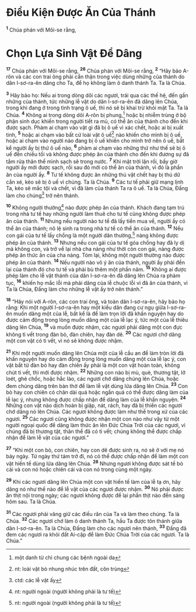 # Ðiều Kiện Ðược Ăn Của Thánh

<sup><b>1</b></sup> Chúa phán với Môi-se rằng,

# Chọn Lựa Sinh Vật Ðể Dâng

<sup><b>17</b></sup> Chúa phán với Môi-se rằng, <sup><b>26</b></sup> Chúa phán với Môi-se rằng, <sup><b>2</b></sup> “Hãy bảo A-rôn và các con trai ông phải cẩn thận trong việc dùng những của thánh do dân I-sơ-ra-ên dâng cho Ta, để họ không làm ô danh thánh Ta. Ta là Chúa.

<sup><b>3</b></sup> Hãy bảo họ: Nếu ai trong dòng dõi các ngươi, trải qua các thế hệ, đến gần những của thánh, tức những lễ vật do dân I-sơ-ra-ên đã dâng lên Chúa, trong khi đang ở trong tình trạng ô uế, thì nó sẽ bị khai trừ khỏi mặt Ta. Ta là Chúa. <sup><b>4</b></sup> Không ai trong dòng dõi A-rôn bị phung,[^1-0d077e76-f4fe-4cb4-a21e-9d75ad11739f] hoặc bị nhiễm trùng ở bộ phận sinh dục khiến trong người tiết ra mủ, có thể ăn của thánh cho đến khi được sạch. Phàm ai chạm vào vật gì đã bị ô uế vì xác chết, hoặc ai bị xuất tinh, <sup><b>5</b></sup> hoặc ai chạm vào bất cứ loài vật ô uế[^2-0d077e76-f4fe-4cb4-a21e-9d75ad11739f] nào khiến cho mình bị ô uế, hoặc ai chạm vào người nào đang bị ô uế khiến cho mình trở nên ô uế, bất kể người ấy bị thứ ô uế nào, <sup><b>6</b></sup> phàm ai chạm vào những thứ như thế sẽ bị ô uế đến chiều tối và không được phép ăn của thánh cho đến khi đương sự đã tắm rửa thân thể mình sạch sẽ trong nước. <sup><b>7</b></sup> Khi mặt trời lặn rồi, bấy giờ người ấy mới được sạch, rồi sau đó mới có thể ăn của thánh, vì đó là phần ăn của người ấy. <sup><b>8</b></sup> Tư tế không được ăn những thú vật chết hay bị thú dữ cắn xé, kẻo sẽ bị ô uế vì chúng. Ta là Chúa. <sup><b>9</b></sup> Các tư tế phải giữ mạng lịnh Ta, kẻo sẽ mắc tội và chết, vì đã làm của thánh Ta ra ô uế. Ta là Chúa, Ðấng làm cho chúng[^3-0d077e76-f4fe-4cb4-a21e-9d75ad11739f] trở nên thánh.

<sup><b>10</b></sup> Không người thường[^4-0d077e76-f4fe-4cb4-a21e-9d75ad11739f] nào được phép ăn của thánh. Khách đang tạm trú trong nhà tư tế hay những người làm thuê cho tư tế cũng không được phép ăn của thánh. <sup><b>11</b></sup> Nhưng nếu người nào tư tế đã lấy tiền mua về, người ấy có thể ăn của thánh; nô lệ sinh ra trong nhà tư tế có thể ăn của thánh. <sup><b>12</b></sup> Nếu con gái của tư tế lấy chồng là một người dân thường,[^5-0d077e76-f4fe-4cb4-a21e-9d75ad11739f] nàng không được phép ăn của thánh. <sup><b>13</b></sup> Nhưng nếu con gái của tư tế góa chồng hay đã ly dị mà không con, và trở về lại nhà cha nàng như thời còn con gái, nàng được phép ăn thức ăn của cha nàng. Tóm lại, không một người thường nào được phép ăn của thánh. <sup><b>14</b></sup> Nếu người nào vô ý ăn của thánh, người ấy phải đền lại của thánh đó cho tư tế và phải bù thêm một phần năm. <sup><b>15</b></sup> Không ai được phép làm cho lễ vật thánh của dân I-sơ-ra-ên đã dâng lên Chúa ra phàm tục, <sup><b>16</b></sup> khiến họ mắc lỗi mà phải dâng của lễ chuộc lỗi vì đã ăn của thánh, vì Ta là Chúa, Ðấng làm cho những lễ vật ấy trở nên thánh.”

<sup><b>18</b></sup> “Hãy nói với A-rôn, các con trai ông, và toàn dân I-sơ-ra-ên, hãy bảo họ rằng: Khi một người I-sơ-ra-ên hay một kiều dân đang cư ngụ giữa I-sơ-ra-ên muốn dâng một của lễ, bất kể là để làm trọn lời đã khấn nguyện hay do được cảm động trong lòng muốn dâng một của lễ lạc ý, tức một của lễ thiêu dâng lên Chúa, <sup><b>19</b></sup> và muốn được nhậm, các ngươi phải dâng một con đực không tì vết trong đàn bò, đàn chiên, hay đàn dê. <sup><b>20</b></sup> Các ngươi chớ dâng một con vật có tì vết, vì nó sẽ không được nhậm.

<sup><b>21</b></sup> Khi một người muốn dâng lên Chúa một của lễ cầu an để làm tròn lời đã khấn nguyện hay do cảm động trong lòng muốn dâng một của lễ lạc ý, con vật bắt từ đàn bò hay đàn chiên ấy phải là một con vật hoàn toàn, không chút tì vết, thì mới được nhậm. <sup><b>22</b></sup> Những con nào bị mù, què, thương tật, lở loét, ghẻ chốc, hoặc hắc lào, các ngươi chớ dâng chúng lên Chúa, hoặc đem chúng dâng trên bàn thờ để làm lễ vật dùng lửa dâng lên Chúa. <sup><b>23</b></sup> Con bò hay con chiên có chân dài quá hoặc ngắn quá có thể được dâng làm của lễ lạc ý, nhưng không được chấp nhận để dâng làm của lễ khấn nguyện. <sup><b>24</b></sup> Những con vật nào dịch hoàn bị giập, nát, rách, hay đã bị thiến các ngươi chớ dâng nó lên Chúa. Các ngươi không được làm như thế trong xứ của các ngươi. <sup><b>25</b></sup> Các ngươi cũng không được nhận một con nào như vậy từ một người ngoại quốc để dâng làm thức ăn lên Ðức Chúa Trời của các ngươi, vì chúng đã bị thương tật, thân thể đã có tì vết; chúng không thể được chấp nhận để làm lễ vật của các ngươi.”

<sup><b>27</b></sup> “Khi một con bò, con chiên, hay con dê được sinh ra, nó sẽ ở với mẹ nó bảy ngày. Từ ngày thứ tám trở đi, nó có thể được chấp nhận để làm một con vật hiến tế dùng lửa dâng lên Chúa. <sup><b>28</b></sup> Nhưng ngươi không được sát tế bò cái và con nó hoặc chiên cái và con nó trong cùng một ngày.

<sup><b>29</b></sup> Khi các ngươi dâng lên Chúa một con vật hiến tế làm của lễ tạ ơn, hãy dâng nó như thế nào để lễ vật của các ngươi được nhậm. <sup><b>30</b></sup> Nó phải được ăn thịt nội trong ngày; các ngươi không được để lại phần thịt nào đến sáng hôm sau. Ta là Chúa.

<sup><b>31</b></sup> Các ngươi phải vâng giữ các điều răn của Ta và làm theo chúng. Ta là Chúa. <sup><b>32</b></sup> Các ngươi chớ làm ô danh thánh Ta, hầu Ta được tôn thánh giữa dân I-sơ-ra-ên. Ta là Chúa, Ðấng làm cho các ngươi nên thánh, <sup><b>33</b></sup> Ðấng đã đem các ngươi ra khỏi đất Ai-cập để làm Ðức Chúa Trời của các ngươi. Ta là Chúa.”

[^1-0d077e76-f4fe-4cb4-a21e-9d75ad11739f]: một danh từ chỉ chung các bệnh ngoài da

[^2-0d077e76-f4fe-4cb4-a21e-9d75ad11739f]: nt: loài vật bò nhung nhúc trên đất, côn trùng

[^3-0d077e76-f4fe-4cb4-a21e-9d75ad11739f]: ctd: các lễ vật ấy

[^4-0d077e76-f4fe-4cb4-a21e-9d75ad11739f]: nt: người ngoài (người không phải là tư tế)

[^5-0d077e76-f4fe-4cb4-a21e-9d75ad11739f]: nt: người ngoài (người không phải là tư tế)
